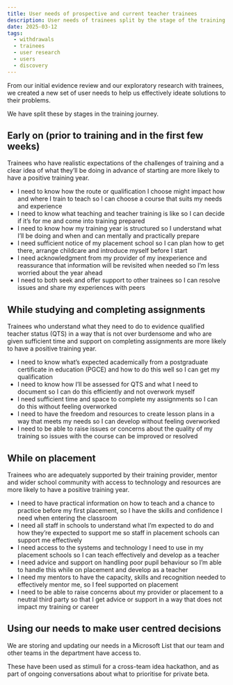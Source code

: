 ```yaml
---
title: User needs of prospective and current teacher trainees
description: User needs of trainees split by the stage of the training journey.
date: 2025-03-12
tags:
  - withdrawals
  - trainees
  - user research
  - users
  - discovery
---
```


From our initial evidence review and our exploratory research with trainees, we created a new set of user needs to help us effectively ideate solutions to their problems.

We have split these by stages in the training journey.

## Early on (prior to training and in the first few weeks)

Trainees who have realistic expectations of the challenges of training and a clear idea of what they’ll be doing in advance of starting are more likely to have a positive training year.

- I need to know how the route or qualification I choose might impact how and where I train to teach so I can choose a course that suits my needs and experience
- I need to know what teaching and teacher training is like so I can decide if it’s for me and come into training prepared
- I need to know how my training year is structured so I understand what I’ll be doing and when and can mentally and practically prepare
- I need sufficient notice of my placement school so I can plan how to get there, arrange childcare and introduce myself before I start
- I need acknowledgment from my provider of my inexperience and reassurance that information will be revisited when needed so I’m less worried about the year ahead
- I need to both seek and offer support to other trainees so I can resolve issues and share my experiences with peers

## While studying and completing assignments

Trainees who understand what they need to do to evidence qualified teacher status (QTS) in a way that is not over burdensome and who are given sufficient time and support on completing assignments are more likely to have a positive training year.

- I need to know what’s expected academically from a postgraduate certificate in education (PGCE) and how to do this well so I can get my qualification
- I need to know how I’ll be assessed for QTS and what I need to document so I can do this efficiently and not overwork myself
- I need sufficient time and space to complete my assignments so I can do this without feeling overworked
- I need to have the freedom and resources to create lesson plans in a way that meets my needs so I can develop without feeling overworked
- I need to be able to raise issues or concerns about the quality of my training so issues with the course can be improved or resolved

## While on placement

Trainees who are adequately supported by their training provider, mentor and wider school community with access to technology and resources are more likely to have a positive training year.

- I need to have practical information on how to teach and a chance to practice before my first placement, so I have the skills and confidence I need when entering the classroom
- I need all staff in schools to understand what I’m expected to do and how they’re expected to support me so staff in placement schools can support me effectively
- I need access to the systems and technology I need to use in my placement schools so I can teach effectively and develop as a teacher
- I need advice and support on handling poor pupil behaviour so I’m able to handle this while on placement and develop as a teacher
- I need my mentors to have the capacity, skills and recognition needed to effectively mentor me, so I feel supported on placement
- I need to be able to raise concerns about my provider or placement to a neutral third party so that I get advice or support in a way that does not impact my training or career

## Using our needs to make user centred decisions

We are storing and updating our needs in a Microsoft List that our team and other teams in the department have access to.

These have been used as stimuli for a cross-team idea hackathon, and as part of ongoing conversations about what to prioritise for private beta.
